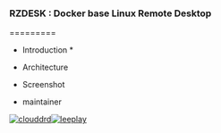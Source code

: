 ### RZDESK : Docker base Linux Remote Desktop 
=========

* Introduction 
   *  

* Architecture 
  

* Screenshot  


* maintainer

[![clouddrd](https://avatars0.githubusercontent.com/u/4547756?v=2&s=100)](clouddrd@gmail.com)[![leeplay](https://avatars1.githubusercontent.com/u/7857613?v=2&s=100)](hyeongkyu.lee@navercop.com)
  


